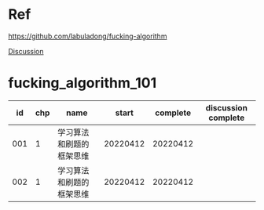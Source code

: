 # Ref

https://github.com/labuladong/fucking-algorithm

[Discussion](https://docs.google.com/document/d/1VwJq9fLnqW3KNQPCAP_o57kjOV6XtC_e/edit#heading=h.30j0zll)

# fucking_algorithm_101

|id|chp|name|start|complete|discussion complete|
|--|---|----|-----|--------|------------------|
|001|1|学习算法和刷题的框架思维|20220412|20220412||
|002|1|学习算法和刷题的框架思维|20220412|20220412||
